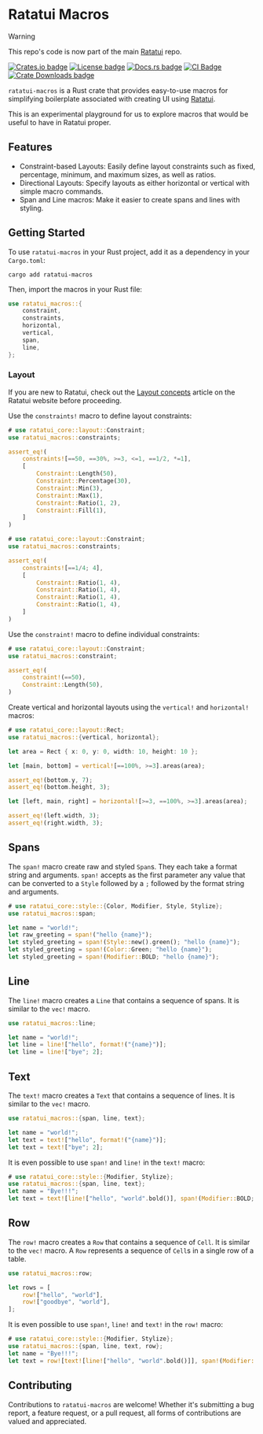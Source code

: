 # Ratatui Macros

> [!WARNING]  
> This repo's code is now part of the main [Ratatui](https://github.com/ratatui/ratatui/) repo.

[![Crates.io badge]][ratatui_macros crate] [![License badge]](./LICENSE)
[![Docs.rs badge]][API Docs] [![CI Badge]][CI Status]
[![Crate Downloads badge]][ratatui_macros crate]

`ratatui-macros` is a Rust crate that provides easy-to-use macros for simplifying boilerplate
associated with creating UI using [Ratatui].

This is an experimental playground for us to explore macros that would be useful to have in Ratatui
proper.

## Features

- Constraint-based Layouts: Easily define layout constraints such as fixed, percentage, minimum, and
  maximum sizes, as well as ratios.
- Directional Layouts: Specify layouts as either horizontal or vertical with simple macro commands.
- Span and Line macros: Make it easier to create spans and lines with styling.

## Getting Started

To use `ratatui-macros` in your Rust project, add it as a dependency in your `Cargo.toml`:

```shell
cargo add ratatui-macros
```

Then, import the macros in your Rust file:

```rust
use ratatui_macros::{
    constraint,
    constraints,
    horizontal,
    vertical,
    span,
    line,
};
```

### Layout

If you are new to Ratatui, check out the [Layout concepts] article on the Ratatui website before proceeding.

Use the `constraints!` macro to define layout constraints:

```rust
# use ratatui_core::layout::Constraint;
use ratatui_macros::constraints;

assert_eq!(
    constraints![==50, ==30%, >=3, <=1, ==1/2, *=1],
    [
        Constraint::Length(50),
        Constraint::Percentage(30),
        Constraint::Min(3),
        Constraint::Max(1),
        Constraint::Ratio(1, 2),
        Constraint::Fill(1),
    ]
)
```

```rust
# use ratatui_core::layout::Constraint;
use ratatui_macros::constraints;

assert_eq!(
    constraints![==1/4; 4],
    [
        Constraint::Ratio(1, 4),
        Constraint::Ratio(1, 4),
        Constraint::Ratio(1, 4),
        Constraint::Ratio(1, 4),
    ]
)
```

Use the `constraint!` macro to define individual constraints:

```rust
# use ratatui_core::layout::Constraint;
use ratatui_macros::constraint;

assert_eq!(
    constraint!(==50),
    Constraint::Length(50),
)
```

Create vertical and horizontal layouts using the `vertical!` and `horizontal!` macros:

```rust
# use ratatui_core::layout::Rect;
use ratatui_macros::{vertical, horizontal};

let area = Rect { x: 0, y: 0, width: 10, height: 10 };

let [main, bottom] = vertical![==100%, >=3].areas(area);

assert_eq!(bottom.y, 7);
assert_eq!(bottom.height, 3);

let [left, main, right] = horizontal![>=3, ==100%, >=3].areas(area);

assert_eq!(left.width, 3);
assert_eq!(right.width, 3);
```

## Spans

The `span!` macro create raw and styled `Span`s. They each take a format string and arguments.
`span!` accepts as the first parameter any value that can be converted to a `Style` followed by a
`;` followed by the format string and arguments.

```rust
# use ratatui_core::style::{Color, Modifier, Style, Stylize};
use ratatui_macros::span;

let name = "world!";
let raw_greeting = span!("hello {name}");
let styled_greeting = span!(Style::new().green(); "hello {name}");
let styled_greeting = span!(Color::Green; "hello {name}");
let styled_greeting = span!(Modifier::BOLD; "hello {name}");
```

## Line

The `line!` macro creates a `Line` that contains a sequence of spans. It is similar to the `vec!`
macro.

```rust
use ratatui_macros::line;

let name = "world!";
let line = line!["hello", format!("{name}")];
let line = line!["bye"; 2];
```

## Text

The `text!` macro creates a `Text` that contains a sequence of lines. It is similar to the `vec!`
macro.

```rust
use ratatui_macros::{span, line, text};

let name = "world!";
let text = text!["hello", format!("{name}")];
let text = text!["bye"; 2];
```

It is even possible to use `span!` and `line!` in the `text!` macro:

```rust
# use ratatui_core::style::{Modifier, Stylize};
use ratatui_macros::{span, line, text};
let name = "Bye!!!";
let text = text![line!["hello", "world".bold()], span!(Modifier::BOLD; "{name}")];
```

## Row

The `row!` macro creates a `Row` that contains a sequence of `Cell`. It is similar to the `vec!`
macro. A `Row` represents a sequence of `Cell`s in a single row of a table.

```rust
use ratatui_macros::row;

let rows = [
    row!["hello", "world"],
    row!["goodbye", "world"],
];
```

It is even possible to use `span!`, `line!` and `text!` in the `row!` macro:

```rust
# use ratatui_core::style::{Modifier, Stylize};
use ratatui_macros::{span, line, text, row};
let name = "Bye!!!";
let text = row![text![line!["hello", "world".bold()]], span!(Modifier::BOLD; "{name}")];
```

## Contributing

Contributions to `ratatui-macros` are welcome! Whether it's submitting a bug report, a feature
request, or a pull request, all forms of contributions are valued and appreciated.

[Crates.io badge]: https://img.shields.io/crates/v/ratatui-macros?logo=rust&style=flat-square
[License badge]: https://img.shields.io/crates/l/ratatui-macros
[CI Badge]:
  https://img.shields.io/github/actions/workflow/status/ratatui-org/ratatui-macros/ci.yml?logo=github&style=flat-square
[Docs.rs badge]: https://img.shields.io/docsrs/ratatui-macros?logo=rust&style=flat-square
[Crate Downloads badge]: https://img.shields.io/crates/d/ratatui-macros?logo=rust&style=flat-square
[ratatui_macros crate]: https://crates.io/crates/ratatui-macros
[API Docs]: https://docs.rs/ratatui-macros
[CI Status]: https://github.com/kdheepak/ratatui-macros/actions
[Ratatui]: https://github.com/ratatui-org/ratatui
[Layout concepts]: https://ratatui.rs/concepts/layout

